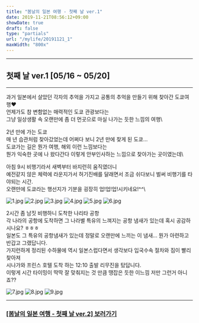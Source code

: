 ```yaml
---
title: "봄날의 일본 여행 - 첫째 날 ver.1"
date: 2019-11-21T08:56:12+09:00
showDate: true
draft: false
type: "partials"
url: "/mylife/20191121_1"
maxWidth: "800x"
---
```


-----
## 첫째 날 ver.1 [05/16 ~ 05/20]
-----

과거 일본에서 살았던 각자의 추억을 가지고 공통의 추억을 만들기 위해 찾아간 도쿄여행♥\
언제가도 참 변함없는 매력적인 도쿄 관광보다는\
그냥 일상생활 속 오랜만에 좀 더 먼곳으로 마실 나가는 듯한 느낌의 여행\

2년 만에 가는 도쿄\
매 년 습관처럼 찾아갔었는데 어쩌다 보니 2년 만에 찾게 된 도쿄...\
도쿄가는 길은 뭔가 여행, 해외 이런 느낌보다는\
뭔가 익숙한 곳에 나 왔다간다 이렇게 안부인사하는 느낌으로 찾아가는 곳이였는데\

아침 9시 비행기라서 새벽부터 바지런히 움직였더니\
예전같지 않은 체력에 라운지가서 허기진배를 달래면서 조금 쉬다보니 벌써 비행기를 타야되는 시간.\
오랜만에 도쿄라는 행선지가 기분을 굉장히 업!업!업!시키네요!^^\

![1.jpg](../images/20191121_1/1.jpg)
![2.jpg](../images/20191121_1/2.jpg)
![3.jpg](../images/20191121_1/3.jpg)
![4.jpg](../images/20191121_1/4.jpg)
![5.jpg](../images/20191121_1/5.jpg)
![6.jpg](../images/20191121_1/6.jpg)

2시간 좀 남짓 비행하니 도착한 나리타 공항\
각 나라의 공항에 도착하면 그 나라별 특유의 느껴지는 공항 냄새가 있는데 혹시 공감하시나요? ㅎㅎㅎ\
일본도 그 특유의 공항냄새가 있는데 정말로 오랜만에 느끼는 이 냄새... 뭔가 아련하고 반갑고 그랬답니다.\
가지런하게 정리된 수하물에 역시 일본스럽다면서 생각보다 입국수속 절차와 짐이 빨리 찾아져\
시나가와 프린스 호텔 도착 하는 12:10 출발 리무진을 탔답니다.\
이렇게 시간 타이밍이 딱딱 잘 맞춰지는 것 만큼 땡잡은 듯한 이느낌 저만 그런거 아니죠??

![7.jpg](../images/20191121_1/7.jpg)
![8.jpg](../images/20191121_1/8.jpg)
![9.jpg](../images/20191121_1/9.jpg)

-----
### [[봄날의 일본 여행 - 첫째 날 ver.2] 보러가기](/mylife/20191122_1)
